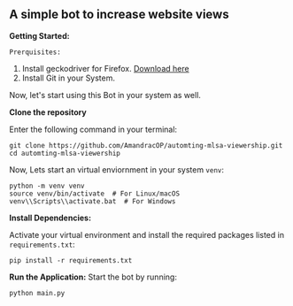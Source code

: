 ## A simple bot to increase website views
**Getting Started:**

`Prerquisites:`

1. Install geckodriver for Firefox. [Download here](https://github.com/mozilla/geckodriver/releases)
2. Install Git in your System.

Now, let's start using this Bot in your system as well.

**Clone the repository**

Enter the following command in your terminal:
```
git clone https://github.com/AmandracOP/automting-mlsa-viewership.git
cd automting-mlsa-viewership
```
 
 Now, Lets start an virtual enviornment in your system `venv`:
```
python -m venv venv
source venv/bin/activate  # For Linux/macOS
venv\\Scripts\\activate.bat  # For Windows
```
 **Install Dependencies:**
  
  Activate your virtual environment and install the required packages listed in `requirements.txt`:

```
pip install -r requirements.txt
```

 **Run the Application:**
 Start the bot by running:

```
python main.py
```
